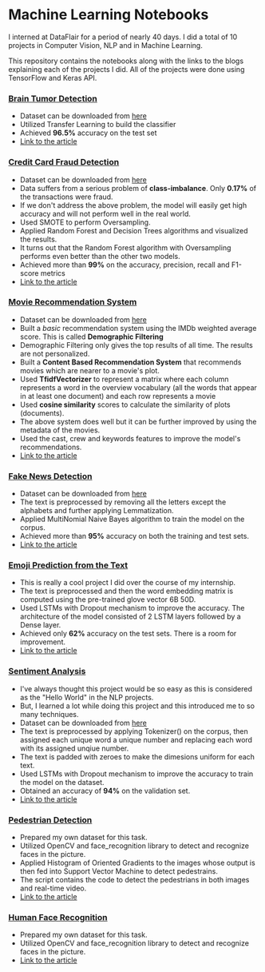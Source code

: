 # Machine Learning Notebooks
I interned at DataFlair for a period of nearly 40 days. I did a total of 10 projects in Computer Vision, NLP and in Machine Learning.

This repository contains the notebooks along with the links to the blogs explaining each of the projects I did. All of the projects were done using TensorFlow and Keras API.

### [Brain Tumor Detection](https://github.com/Jahnavi-Majji/ML-Notebooks/blob/main/brain_tumor_detection.ipynb)
* Dataset can be downloaded from [here](https://www.kaggle.com/navoneel/brain-mri-images-for-brain-tumor-detection)
* Utilized Transfer Learning to build the classifier
* Achieved **96.5%** accuracy on the test set
* [Link to the article](https://data-flair.training/blogs/brain-tumor-classification-machine-learning/)

### [Credit Card Fraud Detection](https://github.com/Jahnavi-Majji/ML-Notebooks/blob/main/credit_card_fraud.ipynb)
* Dataset can be downloaded from [here](https://www.kaggle.com/mlg-ulb/creditcardfraud)
* Data suffers from a serious problem of **class-imbalance**. Only **0.17%** of the transactions were fraud.
* If we don't address the above problem, the model will easily get high accuracy and will not perform well in the real world.
* Used SMOTE to perform Oversampling.
* Applied Random Forest and Decision Trees algorithms and visualized the results.
* It turns out that the Random Forest algorithm with Oversampling performs even better than the other two models.
* Achieved more than **99%** on the accuracy, precision, recall and F1-score metrics
* [Link to the article](https://data-flair.training/blogs/credit-card-fraud-detection-python-machine-learning/)


### [Movie Recommendation System](https://github.com/Jahnavi-Majji/ML-Notebooks/blob/main/Movie%20Recommendation.ipynb)
* Dataset can be downloaded from [here](https://www.kaggle.com/tmdb/tmdb-movie-metadata)
* Built a *basic* recommendation system using the IMDb weighted average score. This is called **Demographic Filtering**
* Demographic Filtering only gives the top results of all time. The results are not personalized. 
* Built a **Content Based Recommendation System** that recommends movies which are nearer to a movie's plot.
* Used **TfidfVectorizer** to represent a matrix where each column represents a word in the overview vocabulary (all the words that appear in at least one document) and each row represents a movie
* Used **cosine similarity** scores to calculate the similarity of plots (documents).
* The above system does well but it can be further improved by using the metadata of the movies.
* Used the cast, crew and keywords features to improve the model's recommendations.
* [Link to the article](https://techvidvan.com/tutorials/movie-recommendation-system-python-machine-learning/)


### [Fake News Detection](https://github.com/Jahnavi-Majji/ML-Notebooks/blob/main/Fake%20News%20Detection.ipynb)
* Dataset can be downloaded from [here](https://www.kaggle.com/clmentbisaillon/fake-and-real-news-dataset)
* The text is preprocessed by removing all the letters except the alphabets and further applying Lemmatization.
* Applied MultiNomial Naive Bayes algorithm to train the model on the corpus.
* Achieved more than **95%** accuracy on both the training and test sets.
* [Link to the article](https://projectgurukul.org/fake-news-detection-project-python-machine-learning/)

### [Emoji Prediction from the Text](https://github.com/Jahnavi-Majji/ML-Notebooks/blob/main/Emoji%20Prediction.py)
* This is really a cool project I did over the course of my internship.
* The text is preprocessed and then the word embedding matrix is computed using the pre-trained glove vector 6B 50D.
* Used LSTMs with Dropout mechanism to improve the accuracy. The architecture of the model consisted of 2 LSTM layers followed by a Dense layer.
* Achieved only **62%** accuracy on the test sets. There is a room for improvement.
* [Link to the article](https://data-flair.training/blogs/emoji-prediction-deep-learning/)

### [Sentiment Analysis](https://github.com/Jahnavi-Majji/ML-Notebooks/blob/main/Sentiment%20Analysis.py)
* I've always thought this project would be so easy as this is considered as the "Hello World" in the NLP projects.
* But, I learned a lot while doing this project and this introduced me to so many techniques.
* Dataset can be downloaded from [here](https://www.kaggle.com/clmentbisaillon/fake-and-real-news-dataset)
* The text is preprocessed by applying Tokenizer() on the corpus, then assigned each unique word a unique number and replacing each word with its assigned unqiue number. 
* The text is padded with zeroes to make the dimesions uniform for each text.
* Used LSTMs with Dropout mechanism to improve the accuracy to train the model on the dataset.
* Obtained an accuracy of **94%** on the validation set.
* [Link to the article](https://techvidvan.com/tutorials/python-sentiment-analysis/)

### [Pedestrian Detection](https://github.com/Jahnavi-Majji/ML-Notebooks/blob/main/Pedestrain%20Detection.py)
* Prepared my own dataset for this task. 
* Utilized OpenCV and face_recognition library to detect and recognize faces in the picture.
* Applied Histogram of Oriented Gradients to the images whose output is then fed into Support Vector Machine to detect pedestrains.
* The script contains the code to detect the pedestrians in both images and real-time video.
* [Link to the article]()

### [Human Face Recognition](https://github.com/Jahnavi-Majji/ML-Notebooks/blob/main/Human%20Face%20Recognition.py)
* Prepared my own dataset for this task. 
* Utilized OpenCV and face_recognition library to detect and recognize faces in the picture.
* [Link to the article](https://data-flair.training/blogs/python-face-recognition)
